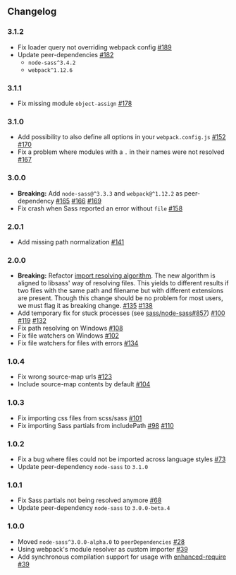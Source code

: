 Changelog
---------

### 3.1.2

- Fix loader query not overriding webpack config [#189](https://github.com/jtangelder/sass-loader/pull/189)
- Update peer-dependencies [#182](https://github.com/jtangelder/sass-loader/pull/182)
  - `node-sass^3.4.2`
  - `webpack^1.12.6`

### 3.1.1

- Fix missing module `object-assign` [#178](https://github.com/jtangelder/sass-loader/issues/178)

### 3.1.0

- Add possibility to also define all options in your `webpack.config.js` [#152](https://github.com/jtangelder/sass-loader/pull/152) [#170](https://github.com/jtangelder/sass-loader/pull/170)
- Fix a problem where modules with a `.` in their names were not resolved [#167](https://github.com/jtangelder/sass-loader/issues/167)

### 3.0.0

- **Breaking:** Add `node-sass@^3.3.3` and `webpack@^1.12.2` as peer-dependency [#165](https://github.com/jtangelder/sass-loader/pull/165) [#166](https://github.com/jtangelder/sass-loader/pull/166) [#169](https://github.com/jtangelder/sass-loader/pull/169)
- Fix crash when Sass reported an error without `file` [#158](https://github.com/jtangelder/sass-loader/pull/158)

### 2.0.1

- Add missing path normalization [#141](https://github.com/jtangelder/sass-loader/pull/141)

### 2.0.0

- **Breaking:** Refactor [import resolving algorithm](https://github.com/jtangelder/sass-loader/blob/089c52dc9bd02ec67fb5c65c2c226f43710f231c/index.js#L293-L348). The new algorithm is aligned to libsass' way of resolving files. This yields to different results if two files with the same path and filename but with different extensions are present. Though this change should be no problem for most users, we must flag it as breaking change. [#135](https://github.com/jtangelder/sass-loader/issues/135) [#138](https://github.com/jtangelder/sass-loader/issues/138)
- Add temporary fix for stuck processes (see [sass/node-sass#857](https://github.com/sass/node-sass/issues/857)) [#100](https://github.com/jtangelder/sass-loader/issues/100) [#119](https://github.com/jtangelder/sass-loader/issues/119) [#132](https://github.com/jtangelder/sass-loader/pull/132)
- Fix path resolving on Windows [#108](https://github.com/jtangelder/sass-loader/issues/108)
- Fix file watchers on Windows [#102](https://github.com/jtangelder/sass-loader/issues/102)
- Fix file watchers for files with errors [#134](https://github.com/jtangelder/sass-loader/pull/134)

### 1.0.4

- Fix wrong source-map urls [#123](https://github.com/jtangelder/sass-loader/pull/123)
- Include source-map contents by default [#104](https://github.com/jtangelder/sass-loader/pull/104)

### 1.0.3

- Fix importing css files from scss/sass [#101](https://github.com/jtangelder/sass-loader/issues/101)
- Fix importing Sass partials from includePath [#98](https://github.com/jtangelder/sass-loader/issues/98) [#110](https://github.com/jtangelder/sass-loader/issues/110)

### 1.0.2

- Fix a bug where files could not be imported across language styles [#73](https://github.com/jtangelder/sass-loader/issues/73)
- Update peer-dependency `node-sass` to `3.1.0`

### 1.0.1

- Fix Sass partials not being resolved anymore [#68](https://github.com/jtangelder/sass-loader/issues/68)
- Update peer-dependency `node-sass` to `3.0.0-beta.4`

### 1.0.0

- Moved `node-sass^3.0.0-alpha.0` to `peerDependencies` [#28](https://github.com/jtangelder/sass-loader/issues/28)
- Using webpack's module resolver as custom importer [#39](https://github.com/jtangelder/sass-loader/issues/31)
- Add synchronous compilation support for usage with [enhanced-require](https://github.com/webpack/enhanced-require) [#39](https://github.com/jtangelder/sass-loader/pull/39)
